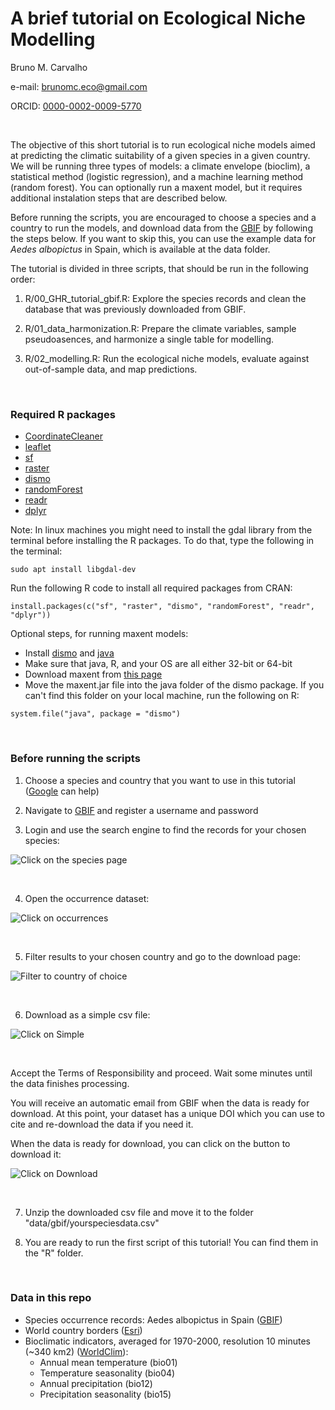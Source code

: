 # A brief tutorial on Ecological Niche Modelling

Bruno M. Carvalho

e-mail: [brunomc.eco@gmail.com](mailto:brunomc.eco@gmail.com)

ORCID: [0000-0002-0009-5770](https://orcid.org/0000-0002-0009-5770)

</br>

The objective of this short tutorial is to run ecological niche models aimed at predicting the climatic suitability of a given species in a given country. We will be running three types of models: a climate envelope (bioclim), a statistical method (logistic regression), and a machine learning method (random forest). You can optionally run a maxent model, but it requires additional instalation steps that are described below. 

Before running the scripts, you are encouraged to choose a species and a country to run the models, and download data from the [GBIF](https://www.gbif.org/) by following the steps below. If you want to skip this, you can use the example data for _Aedes albopictus_ in Spain, which is available at the data folder.

The tutorial is divided in three scripts, that should be run in the following order:

1. R/00_GHR_tutorial_gbif.R: Explore the species records and clean the database that was previously downloaded from GBIF.

2. R/01_data_harmonization.R: Prepare the climate variables, sample pseudoasences, and harmonize a single table for modelling.

3. R/02_modelling.R: Run the ecological niche models, evaluate against out-of-sample data, and map predictions.

</br>

### Required R packages

- [CoordinateCleaner](https://cran.r-project.org/package=CoordinateCleaner)
- [leaflet](https://CRAN.R-project.org/package=leaflet)
- [sf](https://cran.r-project.org/package=sf)
- [raster](https://cran.r-project.org/package=raster)
- [dismo](https://cran.r-project.org/package=dismo)
- [randomForest](https://cran.r-project.org/package=randomForest)
- [readr](https://cran.r-project.org/package=readr)
- [dplyr](https://cran.r-project.org/package=dplyr)

Note: In linux machines you might need to install the gdal library from the terminal before installing the R packages. To do that, type the following in the terminal:

```{bash}
sudo apt install libgdal-dev
```

Run the following R code to install all required packages from CRAN:

```{r}
install.packages(c("sf", "raster", "dismo", "randomForest", "readr", "dplyr"))
```

Optional steps, for running maxent models:

- Install [dismo](https://cran.r-project.org/package=dismo) and [java](https://www.java.com/)
- Make sure that java, R, and your OS are all either 32-bit or 64-bit
- Download maxent from [this page](https://biodiversityinformatics.amnh.org/open_source/maxent/)
- Move the maxent.jar file into the java folder of the dismo package. If you can't find this folder on your local machine, run the following on R:

```{r}
system.file("java", package = "dismo")
```
</br>

### Before running the scripts

1. Choose a species and country that you want to use in this tutorial ([Google](https://www.google.com/) can help)

2. Navigate to [GBIF](https://www.gbif.org/) and register a username and password

3. Login and use the search engine to find the records for your chosen species:

![](./figs/readme1.png "Click on the species page")

</br>

4. Open the occurrence dataset:

![](./figs/readme2.png "Click on occurrences")

</br>

5. Filter results to your chosen country and go to the download page:

![](./figs/readme3.png "Filter to country of choice")

</br>

6. Download as a simple csv file:

![](./figs/readme4.png "Click on Simple")

</br>

Accept the Terms of Responsibility and proceed. Wait some minutes until the data finishes processing.  

You will receive an automatic email from GBIF when the data is ready for download. At this point, your dataset has a unique DOI which you can use to cite and re-download the data if you need it.  

When the data is ready for download, you can click on the button to download it:

![](./figs/readme5.png "Click on Download")

</br>

7. Unzip the downloaded csv file and move it to the folder "data/gbif/yourspeciesdata.csv"

8. You are ready to run the first script of this tutorial! You can find them in the "R" folder.

</br>

### Data in this repo

- Species occurrence records: Aedes albopictus in Spain ([GBIF](https://www.gbif.org/))
- World country borders ([Esri](https://hub.arcgis.com/datasets/esri::world-countries-generalized/about))
- Bioclimatic indicators, averaged for 1970-2000, resolution 10 minutes (~340 km2) ([WorldClim](https://www.worldclim.org/)):
  - Annual mean temperature (bio01)
  - Temperature seasonality (bio04)
  - Annual precipitation (bio12)
  - Precipitation seasonality (bio15)

</br>
